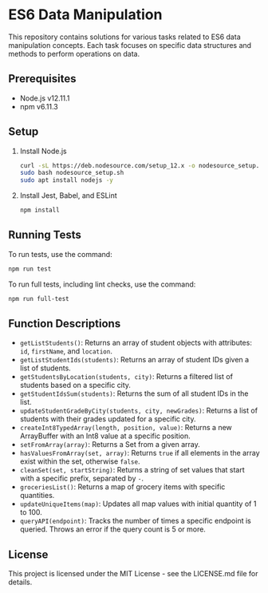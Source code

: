 # ES6 Data Manipulation

This repository contains solutions for various tasks related to ES6 data manipulation concepts. Each task focuses on specific data structures and methods to perform operations on data.

## Prerequisites
- Node.js v12.11.1
- npm v6.11.3

## Setup
1. Install Node.js
   ```bash
   curl -sL https://deb.nodesource.com/setup_12.x -o nodesource_setup.sh
   sudo bash nodesource_setup.sh
   sudo apt install nodejs -y
   ```

2. Install Jest, Babel, and ESLint
   ```bash
   npm install
   ```

## Running Tests
To run tests, use the command:
```bash
npm run test
```

To run full tests, including lint checks, use the command:
```bash
npm run full-test
```

## Function Descriptions
- `getListStudents()`: Returns an array of student objects with attributes: `id`, `firstName`, and `location`.
- `getListStudentIds(students)`: Returns an array of student IDs given a list of students.
- `getStudentsByLocation(students, city)`: Returns a filtered list of students based on a specific city.
- `getStudentIdsSum(students)`: Returns the sum of all student IDs in the list.
- `updateStudentGradeByCity(students, city, newGrades)`: Returns a list of students with their grades updated for a specific city.
- `createInt8TypedArray(length, position, value)`: Returns a new ArrayBuffer with an Int8 value at a specific position.
- `setFromArray(array)`: Returns a Set from a given array.
- `hasValuesFromArray(set, array)`: Returns `true` if all elements in the array exist within the set, otherwise `false`.
- `cleanSet(set, startString)`: Returns a string of set values that start with a specific prefix, separated by `-`.
- `groceriesList()`: Returns a map of grocery items with specific quantities.
- `updateUniqueItems(map)`: Updates all map values with initial quantity of 1 to 100.
- `queryAPI(endpoint)`: Tracks the number of times a specific endpoint is queried. Throws an error if the query count is 5 or more.

## License
This project is licensed under the MIT License - see the LICENSE.md file for details.
```
